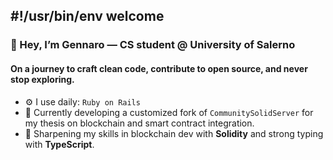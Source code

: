 ## #!/usr/bin/env welcome

### 👋 Hey, I’m Gennaro — CS student @ University of Salerno

#### On a journey to craft clean code, contribute to open source, and never stop exploring.

- ⚙️ I use daily: `Ruby on Rails`
- 🔭 Currently developing a customized fork of `CommunitySolidServer` for my thesis on blockchain and smart contract integration.
- 🚧 Sharpening my skills in blockchain dev with **Solidity** and strong typing with **TypeScript**.
